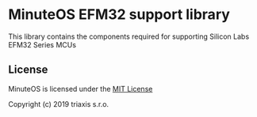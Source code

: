 # MinuteOS EFM32 support library

This library contains the components required for supporting Silicon Labs EFM32 Series MCUs

## License

MinuteOS is licensed under the [MIT License](./LICENSE.txt)

Copyright (c) 2019 triaxis s.r.o.
